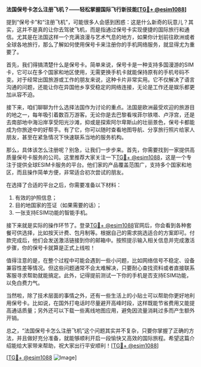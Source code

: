 **法国保号卡怎么注册飞机？——轻松掌握国际飞行新技能[[TG💪+ @esim1088](https://t.me/s/esim1088)]**

提到“保号卡”和“注册飞机”，可能很多人会感到困惑：这是什么新奇的玩意儿？其实，这并不是真的让你去驾驶飞机，而是指通过保号卡实现便捷的国际旅行和通信。尤其是在法国这样一个充满浪漫与艺术气息的地方，如果你计划前往欧洲或者全球各地旅行，那么了解如何使用保号卡来注册你的手机网络服务，就显得尤为重要了。

首先，我们得搞清楚什么是保号卡。简单来说，保号卡是一种支持多国漫游的SIM卡，它可以在多个国家和地区使用，无需更换手机卡就能保持原有的手机号码不变。对于经常出国旅游或工作的朋友来说，这种卡片非常实用。它不仅解决了语言沟通的问题，还能让你在异国他乡享受稳定的网络连接，无论是工作还是娱乐都更加从容不迫。

接下来，咱们聊聊为什么选择法国作为讨论的重点。法国是欧洲最受欢迎的旅游目的地之一，每年吸引着数百万游客。无论你是去巴黎看埃菲尔铁塔、卢浮宫，还是去南部地中海沿岸享受阳光沙滩，抑或是探索阿尔卑斯山的壮丽景色，保号卡都能成为你旅途中的好帮手。有了它，你可以随时查看地图导航、分享旅行照片给家人朋友，甚至在紧急情况下快速联系当地的服务机构。

那么，具体该怎么注册呢？别急，让我们一步步来。首先，你需要找到一家提供高质量保号卡服务的公司。这里推荐大家关注一下[TG💪+ @esim1088](https://t.me/s/esim1088)，这是一个专注于提供全球ESIM卡服务的平台。他们家的产品覆盖范围广，支持多个国家和地区，而且操作简单方便，非常适合初次尝试的朋友。

在选择了合适的平台之后，你需要准备以下材料：
1. 有效的护照信息；
2. 目的地国家的签证（如果需要的话）；
3. 一张支持ESIM功能的智能手机。

接下来就是实际的操作环节了。登录[TG💪+ @esim1088](https://t.me/s/esim1088)官网后，你会看到各种套餐可供选择，比如按天计费、包月制等。根据自己的需求挑选适合的方案即可。付款完成后，他们会发送激活链接到你的邮箱中。按照提示输入相关信息并完成激活步骤，你的保号卡就算是正式上线啦！

值得注意的是，在整个过程中可能会遇到一些小问题，比如网络信号不稳定、设备兼容性差等情况。但这些问题通常不会太难解决，只要耐心查找资料或者直接联系客服寻求帮助就能搞定。此外，记得提前测试一下你的手机是否支持ESIM功能，以免白费力气。

当然啦，除了技术层面的事情之外，还有一些生活上的小贴士可以帮助你更好地利用保号卡。比如说，在国外打电话时尽量避开高峰时段，这样既能节省费用又能提高通话质量；另外还可以下载一些离线地图应用，避免因流量消耗过多而产生额外开销。

总之，“法国保号卡怎么注册飞机”这个问题其实并不复杂，只要你掌握了正确的方法，并且做好充分准备，就能够顺利开启一段愉快又高效的国际旅程。希望这篇介绍能给大家带来帮助，祝大家出行平安顺利！[[TG💪+ @esim1088](https://t.me/s/esim1088)]

[[TG💪+ @esim1088](https://t.me/s/esim1088) ![Image](https://i.postimg.cc/4NQfJmqS/Snipaste-2025-05-13-00-14-12.png)]
